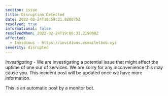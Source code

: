 ```yaml
---
section: issue
title: Disruption Detected
date: 2022-02-24T18:59:21.820075Z
resolved: true
informational: false
resolvedWhen: 2022-02-24T19:00:31.219090Z
affected:
  - Invidious - https://invidious.esmailelbob.xyz
severity: disrupted
---
```

*Investigating* - We are investigating a potential issue that might affect the uptime of one our of services. We are sorry for any inconvenience this may cause you. This incident post will be updated once we have more information.

This is an automatic post by a monitor bot.
        